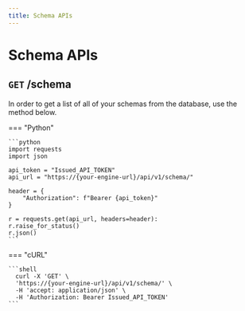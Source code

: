 ```yaml
---
title: Schema APIs
---
```


# **Schema APIs**


## **`GET` /schema**

In order to get a list of all of your schemas from the database, use the method below.

=== "Python"

    ```python
    import requests
    import json

    api_token = "Issued_API_TOKEN"
    api_url = "https://{your-engine-url}/api/v1/schema/"

    header = {
        "Authorization": f"Bearer {api_token}"
    }

    r = requests.get(api_url, headers=header):
    r.raise_for_status()
    r.json()
    ```

=== "cURL"

    ```shell
      curl -X 'GET' \
      'https://{your-engine-url}/api/v1/schema/' \
      -H 'accept: application/json' \
      -H 'Authorization: Bearer Issued_API_TOKEN'
    ```

